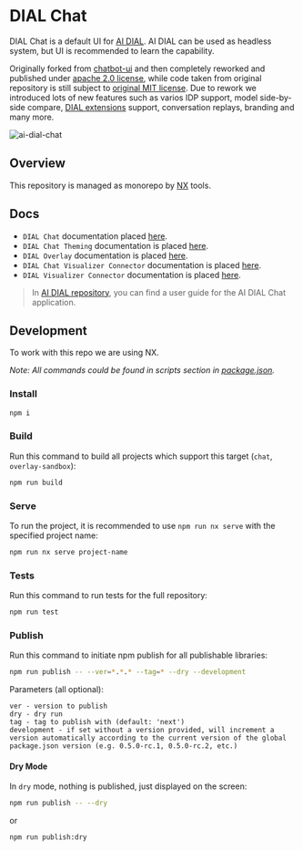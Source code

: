 # DIAL Chat

DIAL Chat is a default UI for [AI DIAL](https://epam-rail.com). AI DIAL can be used as headless system, but UI is recommended to learn the capability.

Originally forked from [chatbot-ui](https://github.com/mckaywrigley/chatbot-ui) and then completely reworked and published under [apache 2.0 license](./LICENSE), while code taken from original repository is still subject to [original MIT license](./license-original). Due to rework we introduced lots of new features such as varios IDP support, model side-by-side compare, [DIAL extensions](https://epam-rail.com/extension-framework) support, conversation replays, branding and many more.

![ai-dial-chat](./docs/ai-dial-chat.png)

## Overview

This repository is managed as monorepo by [NX](https://nx.dev/) tools.

## Docs

* `DIAL Chat` documentation placed [here](./apps/chat/README.md).
* `DIAL Chat Theming` documentation is placed [here](./docs/THEME-CUSTOMIZATION.md).
* `DIAL Overlay` documentation is placed [here](./libs/overlay/README.md).
* `DIAL Chat Visualizer Connector` documentation is placed [here](./libs/chat-visualizer-connector/README.md).
* `DIAL Visualizer Connector` documentation is placed [here](./libs/visualizer-connector/README.md).

> In [AI DIAL repository](https://github.com/epam/ai-dial/blob/main/docs/user-guide.md), you can find a user guide for the AI DIAL Chat application. 

## Development

To work with this repo we are using NX.

_Note: All commands could be found in scripts section in [package.json](./package.json)._

### Install

```bash
npm i
```

### Build

Run this command to build all projects which support this target (`chat`, `overlay-sandbox`):

```bash
npm run build
```

### Serve

To run the project, it is recommended to use `npm run nx serve` with the specified project name:

```bash
npm run nx serve project-name
```

### Tests

Run this command to run tests for the full repository:

```bash
npm run test
```

### Publish

Run this command to initiate npm publish for all publishable libraries:

```bash
npm run publish -- --ver=*.*.* --tag=* --dry --development
```

Parameters (all optional):

```
ver - version to publish
dry - dry run
tag - tag to publish with (default: 'next')
development - if set without a version provided, will increment a version automatically according to the current version of the global package.json version (e.g. 0.5.0-rc.1, 0.5.0-rc.2, etc.)
```

#### Dry Mode

In `dry` mode, nothing is published, just displayed on the screen:

```bash
npm run publish -- --dry
```

or

```bash
npm run publish:dry
```
